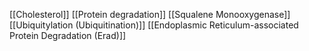 [[Cholesterol]]
[[Protein degradation]]
[[Squalene Monooxygenase]]
[[Ubiquitylation (Ubiquitination)]]
[[Endoplasmic Reticulum-associated Protein Degradation (Erad)]]
